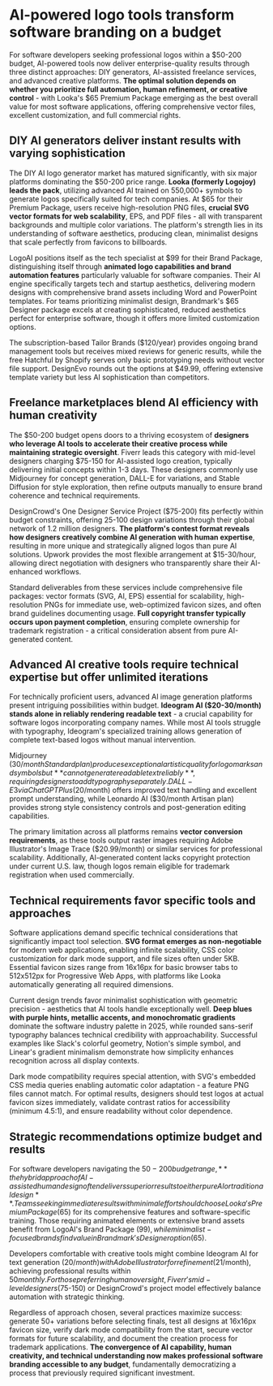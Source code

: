 # AI-powered logo tools transform software branding on a budget

For software developers seeking professional logos within a $50-200 budget, AI-powered tools now deliver enterprise-quality results through three distinct approaches: DIY generators, AI-assisted freelance services, and advanced creative platforms. **The optimal solution depends on whether you prioritize full automation, human refinement, or creative control** - with Looka's $65 Premium Package emerging as the best overall value for most software applications, offering comprehensive vector files, excellent customization, and full commercial rights.

## DIY AI generators deliver instant results with varying sophistication

The DIY AI logo generator market has matured significantly, with six major platforms dominating the $50-200 price range. **Looka (formerly Logojoy) leads the pack**, utilizing advanced AI trained on 550,000+ symbols to generate logos specifically suited for tech companies. At $65 for their Premium Package, users receive high-resolution PNG files, **crucial SVG vector formats for web scalability**, EPS, and PDF files - all with transparent backgrounds and multiple color variations. The platform's strength lies in its understanding of software aesthetics, producing clean, minimalist designs that scale perfectly from favicons to billboards.

LogoAI positions itself as the tech specialist at $99 for their Brand Package, distinguishing itself through **animated logo capabilities and brand automation features** particularly valuable for software companies. Their AI engine specifically targets tech and startup aesthetics, delivering modern designs with comprehensive brand assets including Word and PowerPoint templates. For teams prioritizing minimalist design, Brandmark's $65 Designer package excels at creating sophisticated, reduced aesthetics perfect for enterprise software, though it offers more limited customization options.

The subscription-based Tailor Brands ($120/year) provides ongoing brand management tools but receives mixed reviews for generic results, while the free Hatchful by Shopify serves only basic prototyping needs without vector file support. DesignEvo rounds out the options at $49.99, offering extensive template variety but less AI sophistication than competitors.

## Freelance marketplaces blend AI efficiency with human creativity

The $50-200 budget opens doors to a thriving ecosystem of **designers who leverage AI tools to accelerate their creative process while maintaining strategic oversight**. Fiverr leads this category with mid-level designers charging $75-150 for AI-assisted logo creation, typically delivering initial concepts within 1-3 days. These designers commonly use Midjourney for concept generation, DALL-E for variations, and Stable Diffusion for style exploration, then refine outputs manually to ensure brand coherence and technical requirements.

DesignCrowd's One Designer Service Project ($75-200) fits perfectly within budget constraints, offering 25-100 design variations through their global network of 1.2 million designers. **The platform's contest format reveals how designers creatively combine AI generation with human expertise**, resulting in more unique and strategically aligned logos than pure AI solutions. Upwork provides the most flexible arrangement at $15-30/hour, allowing direct negotiation with designers who transparently share their AI-enhanced workflows.

Standard deliverables from these services include comprehensive file packages: vector formats (SVG, AI, EPS) essential for scalability, high-resolution PNGs for immediate use, web-optimized favicon sizes, and often brand guidelines documenting usage. **Full copyright transfer typically occurs upon payment completion**, ensuring complete ownership for trademark registration - a critical consideration absent from pure AI-generated content.

## Advanced AI creative tools require technical expertise but offer unlimited iterations

For technically proficient users, advanced AI image generation platforms present intriguing possibilities within budget. **Ideogram AI ($20-30/month) stands alone in reliably rendering readable text** - a crucial capability for software logos incorporating company names. While most AI tools struggle with typography, Ideogram's specialized training allows generation of complete text-based logos without manual intervention.

Midjourney ($30/month Standard plan) produces exceptional artistic quality for logomarks and symbols but **cannot generate readable text reliably**, requiring designers to add typography separately. DALL-E 3 via ChatGPT Plus ($20/month) offers improved text handling and excellent prompt understanding, while Leonardo AI ($30/month Artisan plan) provides strong style consistency controls and post-generation editing capabilities.

The primary limitation across all platforms remains **vector conversion requirements**, as these tools output raster images requiring Adobe Illustrator's Image Trace ($20.99/month) or similar services for professional scalability. Additionally, AI-generated content lacks copyright protection under current U.S. law, though logos remain eligible for trademark registration when used commercially.

## Technical requirements favor specific tools and approaches

Software applications demand specific technical considerations that significantly impact tool selection. **SVG format emerges as non-negotiable** for modern web applications, enabling infinite scalability, CSS color customization for dark mode support, and file sizes often under 5KB. Essential favicon sizes range from 16x16px for basic browser tabs to 512x512px for Progressive Web Apps, with platforms like Looka automatically generating all required dimensions.

Current design trends favor minimalist sophistication with geometric precision - aesthetics that AI tools handle exceptionally well. **Deep blues with purple hints, metallic accents, and monochromatic gradients** dominate the software industry palette in 2025, while rounded sans-serif typography balances technical credibility with approachability. Successful examples like Slack's colorful geometry, Notion's simple symbol, and Linear's gradient minimalism demonstrate how simplicity enhances recognition across all display contexts.

Dark mode compatibility requires special attention, with SVG's embedded CSS media queries enabling automatic color adaptation - a feature PNG files cannot match. For optimal results, designers should test logos at actual favicon sizes immediately, validate contrast ratios for accessibility (minimum 4.5:1), and ensure readability without color dependence.

## Strategic recommendations optimize budget and results

For software developers navigating the $50-200 budget range, **the hybrid approach of AI-assisted human design often delivers superior results to either pure AI or traditional design**. Teams seeking immediate results with minimal effort should choose Looka's Premium Package ($65) for its comprehensive features and software-specific training. Those requiring animated elements or extensive brand assets benefit from LogoAI's Brand Package ($99), while minimalist-focused brands find value in Brandmark's Designer option ($65).

Developers comfortable with creative tools might combine Ideogram AI for text generation ($20/month) with Adobe Illustrator for refinement ($21/month), achieving professional results within $50 monthly. For those preferring human oversight, Fiverr's mid-level designers ($75-150) or DesignCrowd's project model effectively balance automation with strategic thinking.

Regardless of approach chosen, several practices maximize success: generate 50+ variations before selecting finals, test all designs at 16x16px favicon size, verify dark mode compatibility from the start, secure vector formats for future scalability, and document the creation process for trademark applications. **The convergence of AI capability, human creativity, and technical understanding now makes professional software branding accessible to any budget**, fundamentally democratizing a process that previously required significant investment.
